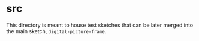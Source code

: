 # src

This directory is meant to house test sketches that can be later merged into the main sketch, `digital-picture-frame`.